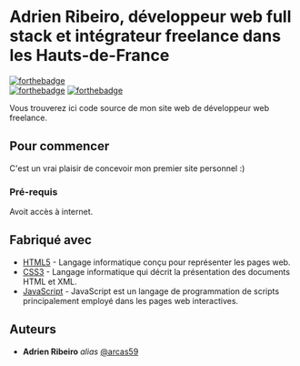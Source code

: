 # Adrien Ribeiro, développeur web full stack et intégrateur freelance dans les Hauts-de-France

[![forthebadge](http://forthebadge.com/images/badges/built-with-love.svg)](http://forthebadge.com)  
[![forthebadge](http://forthebadge.com/images/badges/powered-by-electricity.svg)](http://forthebadge.com)
[![forthebadge](https://forthebadge.com/images/badges/built-by-developers.svg)](http://forthebadge.com)


Vous trouverez ici code source de mon site web de développeur web freelance.


## Pour commencer

C'est un vrai plaisir  de concevoir mon premier site personnel :)

### Pré-requis

Avoit accès à internet.

## Fabriqué avec

* [HTML5](https://developer.mozilla.org/fr/docs/Web/Guide/HTML/HTML5) - Langage informatique conçu pour représenter les pages web.
* [CSS3](https://developer.mozilla.org/fr/docs/Web/CSS) -  Langage informatique qui décrit la présentation des documents HTML et XML.
* [JavaScript](https://developer.mozilla.org/fr/docs/Web/JavaScript) -  JavaScript est un langage de programmation de scripts principalement employé dans les pages web interactives.

## Auteurs
* **Adrien Ribeiro** _alias_ [@arcas59](https://github.com/arcas59)


